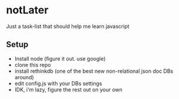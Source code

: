 notLater
=========

Just a task-list that should help me learn javascript

## Setup
- Install node (figure it out. use google)
- clone this repo
- install rethinkdb (one of the best new non-relational json doc DBs around)
- edit config.js with your DBs settings
- IDK, i'm lazy, figure the rest out on your own